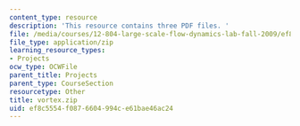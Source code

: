 ```yaml
---
content_type: resource
description: 'This resource contains three PDF files. '
file: /media/courses/12-804-large-scale-flow-dynamics-lab-fall-2009/ef8c5554f0876604994ce61bae46ac24_vortex.zip
file_type: application/zip
learning_resource_types:
- Projects
ocw_type: OCWFile
parent_title: Projects
parent_type: CourseSection
resourcetype: Other
title: vortex.zip
uid: ef8c5554-f087-6604-994c-e61bae46ac24
---
```

